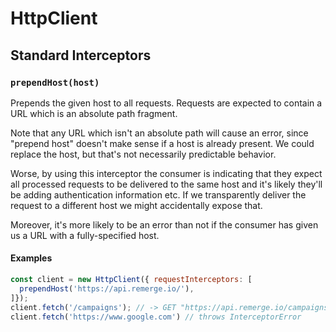 # HttpClient

## Standard Interceptors

### `prependHost(host)`

Prepends the given host to all requests. Requests are expected to contain a URL which is an absolute path fragment.

Note that any URL which isn't an absolute path will cause an error, since "prepend host" doesn't make sense if a host is already present. We could replace the host, but that's not necessarily predictable behavior.

Worse, by using this interceptor the consumer is indicating that they expect all processed requests to be delivered to the same host and it's likely they'll be adding authentication information etc. If we transparently deliver the request to a different host we might accidentally expose that.

Moreover, it's more likely to be an error than not if the consumer has given us a URL with a fully-specified host.

#### Examples

```js
const client = new HttpClient({ requestInterceptors: [
  prependHost('https://api.remerge.io/'),
]});
client.fetch('/campaigns'); // -> GET "https://api.remerge.io/campaigns"
client.fetch('https://www.google.com') // throws InterceptorError
```
